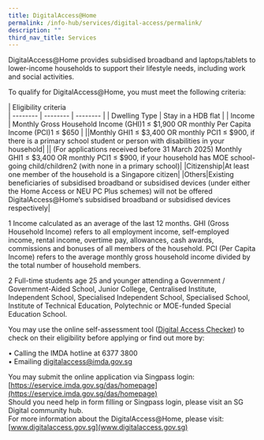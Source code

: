 ```yaml
---
title: DigitalAccess@Home
permalink: /info-hub/services/digital-access/permalink/
description: ""
third_nav_title: Services
---
```

DigitalAccess@Home provides subsidised broadband and laptops/tablets to lower-income households to support their lifestyle needs, including work and social activities.

To qualify for DigitalAccess@Home, you must meet the following criteria:


| Eligibility criteria <br>
| -------- | -------- | -------- |
| Dwelling Type | Stay in a HDB flat |
| Income | Monthly Gross Household Income (GHI)1 ≤ $1,900 OR monthly Per Capita Income (PCI)1 ≤ $650 | 
||Monthly GHI1 ≤ $3,400 OR monthly PCI1 ≤ $900, if there is a primary school student or person with disabilities in your household|
||	(For applications received before 31 March 2025) Monthly GHI1 ≤ $3,400 OR monthly PCI1 ≤ $900, if your household has MOE school-going child/children2 (with none in a primary school)|
|Citizenship|At least one member of the household is a Singapore citizen|
|Others|Existing beneficiaries of subsidised broadband or subsidised devices (under either the Home Access or NEU PC Plus schemes) will not be offered DigitalAccess@Home’s subsidised broadband or subsidised devices respectively|


1 Income calculated as an average of the last 12 months. GHI (Gross Household Income) refers to all employment income, self-employed income, rental income, overtime pay, allowances, cash awards, commissions and bonuses of all members of the household. PCI (Per Capita Income) refers to the average monthly gross household income divided by the total number of household members.

2 Full-time students age 25 and younger attending a Government / Government-Aided School, Junior College, Centralised Institute, Independent School, Specialised Independent School, Specialised School, Institute of Technical Education, Polytechnic or MOE-funded Special Education School.

You may use the online self-assessment tool ([Digital Access Checker](https://go.gov.sg/digitalaccesschecker)) to check on their eligibility before applying or find out more by:

•	Calling the IMDA hotline at 6377 3800<br>
•	Emailing [digitalaccess@imda.gov.sg](digitalaccess@imda.gov.sg)<br>

You may submit the online application via Singpass login: [https://eservice.imda.gov.sg/das/homepage](https://eservice.imda.gov.sg/das/homepage) <br>
Should you need help in form filling or Singpass login, please visit an SG Digital community hub.<br>
For more information about the DigitalAccess@Home, please visit: [www.digitalaccess.gov.sg](www.digitalaccess.gov.sg)